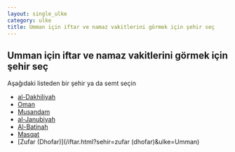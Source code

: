 ```yaml
---
layout: single_ulke
category: ulke
title: Umman için iftar ve namaz vakitlerini görmek için şehir seç
---
```



## Umman için iftar ve namaz vakitlerini görmek için şehir seç

Aşağıdaki listeden bir şehir ya da semt seçin


* [al-Dakhiliyah](/iftar.html?sehir=al-dakhiliyah&ulke=Umman)
* [Oman](/iftar.html?sehir=oman&ulke=Umman)
* [Musandam](/iftar.html?sehir=musandam&ulke=Umman)
* [al-Janubiyah](/iftar.html?sehir=al-janubiyah&ulke=Umman)
* [Al-Batinah](/iftar.html?sehir=al-batinah&ulke=Umman)
* [Masqat](/iftar.html?sehir=masqat&ulke=Umman)
* [Zufar (Dhofar)](/iftar.html?sehir=zufar (dhofar)&ulke=Umman)
